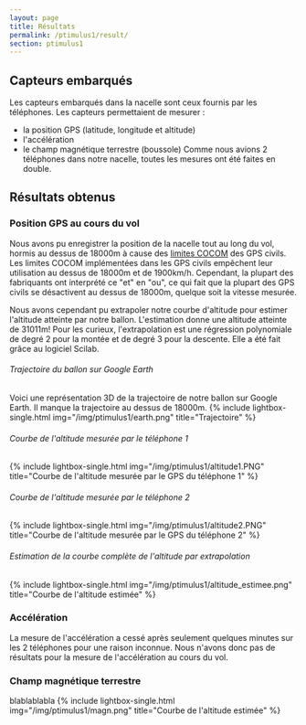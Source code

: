 ```yaml
---
layout: page
title: Résultats
permalink: /ptimulus1/result/
section: ptimulus1
---
```


## Capteurs embarqués
Les capteurs embarqués dans la nacelle sont ceux fournis par les téléphones. Les capteurs permettaient de mesurer :
- la position GPS (latitude, longitude et altitude)
- l'accélération
- le champ magnétique terrestre (boussole)
Comme nous avions 2 téléphones dans notre nacelle, toutes les mesures ont été faites en double.

## Résultats obtenus

### Position GPS au cours du vol
Nous avons pu enregistrer la position de la nacelle tout au long du vol, hormis au dessus de 18000m à cause des [limites COCOM](http://fr.wikipedia.org/wiki/Global_Positioning_System#Limitations_des_r.C3.A9cepteurs_civils) des GPS civils. Les limites COCOM implémentées dans les GPS civils empêchent leur utilisation au dessus de 18000m et de 1900km/h. Cependant, la plupart des fabriquants ont interprété ce "et" en "ou", ce qui fait que la plupart des GPS civils se désactivent au dessus de 18000m, quelque soit la vitesse mesurée.

Nous avons cependant pu extrapoler notre courbe d'altitude pour estimer l'altitude atteinte par notre ballon. L'estimation donne une altitude atteinte de 31011m!
Pour les curieux, l'extrapolation est une régression polynomiale de degré 2 pour la montée et de degré 3 pour la descente. Elle a été fait grâce au logiciel Scilab.

###### Trajectoire du ballon sur Google Earth
Voici une représentation 3D de la trajectoire de notre ballon sur Google Earth. Il manque la trajectoire au dessus de 18000m.
{% include lightbox-single.html img="/img/ptimulus1/earth.png" title="Trajectoire" %}

###### Courbe de l'altitude mesurée par le téléphone 1
{% include lightbox-single.html img="/img/ptimulus1/altitude1.PNG" title="Courbe de l'altitude mesurée par le GPS du téléphone 1" %}

###### Courbe de l'altitude mesurée par le téléphone 2
{% include lightbox-single.html img="/img/ptimulus1/altitude2.PNG" title="Courbe de l'altitude mesurée par le GPS du téléphone 2" %}

###### Estimation de la courbe complète de l'altitude par extrapolation
{% include lightbox-single.html img="/img/ptimulus1/altitude_estimee.png" title="Courbe de l'altitude estimée" %}


### Accélération
La mesure de l'accélération a cessé après seulement quelques minutes sur les 2 téléphones pour une raison inconnue. Nous n'avons donc pas de résultats pour la mesure de l'accélération au cours du vol.


### Champ magnétique terrestre
blablablabla
{% include lightbox-single.html img="/img/ptimulus1/magn.png" title="Courbe de l'altitude estimée" %}



